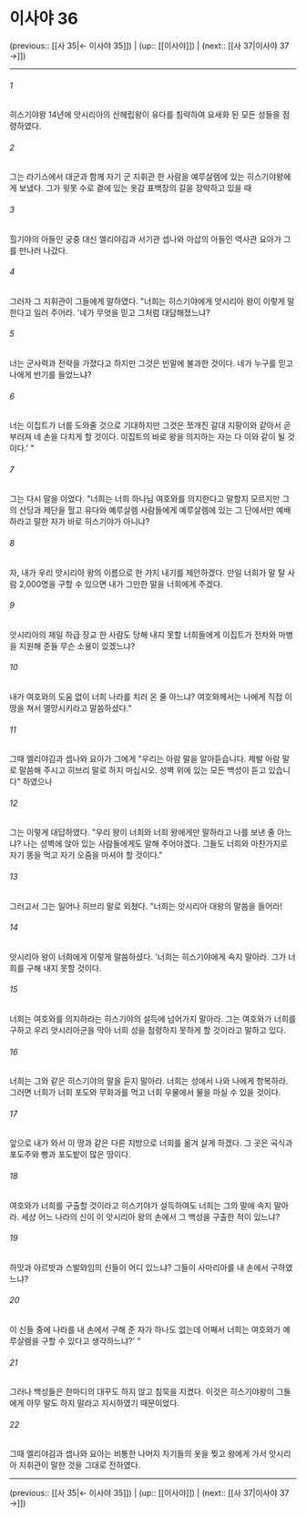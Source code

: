 # 이사야 36

(previous:: [[사 35|← 이사야 35]]) | (up:: [[이사야]]) | (next:: [[사 37|이사야 37 →]])

***




###### 1 

히스기야왕 14년에 앗시리아의 산헤립왕이 유다를 침략하여 요새화 된 모든 성들을 점령하였다. 



###### 2 

그는 라기스에서 대군과 함께 자기 군 지휘관 한 사람을 예루살렘에 있는 히스기야왕에게 보냈다. 그가 윗못 수로 곁에 있는 옷감 표백장의 길을 장악하고 있을 때 



###### 3 

힐기야의 아들인 궁중 대신 엘리야김과 서기관 셉나와 아삽의 아들인 역사관 요아가 그를 만나러 나갔다. 



###### 4 

그러자 그 지휘관이 그들에게 말하였다. "너희는 히스기야에게 앗시리아 왕이 이렇게 말한다고 일러 주어라. '네가 무엇을 믿고 그처럼 대담해졌느냐? 



###### 5 

너는 군사력과 전략을 가졌다고 하지만 그것은 빈말에 불과한 것이다. 네가 누구를 믿고 나에게 반기를 들었느냐? 



###### 6 

너는 이집트가 너를 도와줄 것으로 기대하지만 그것은 쪼개진 갈대 지팡이와 같아서 곧 부러져 네 손을 다치게 할 것이다. 이집트의 바로 왕을 의지하는 자는 다 이와 같이 될 것이다.' " 



###### 7 

그는 다시 말을 이었다. "너희는 너희 하나님 여호와를 의지한다고 말할지 모르지만 그의 산당과 제단을 헐고 유다와 예루살렘 사람들에게 예루살렘에 있는 그 단에서만 예배하라고 말한 자가 바로 히스기야가 아니냐? 



###### 8 

자, 내가 우리 앗시리아 왕의 이름으로 한 가지 내기를 제안하겠다. 만일 너희가 말 탈 사람 2,000명을 구할 수 있으면 내가 그만한 말을 너희에게 주겠다. 



###### 9 

앗시리아의 제일 하급 장교 한 사람도 당해 내지 못할 너희들에게 이집트가 전차와 마병을 지원해 준들 무슨 소용이 있겠느냐? 



###### 10 

내가 여호와의 도움 없이 너희 나라를 치러 온 줄 아느냐? 여호와께서는 나에게 직접 이 땅을 쳐서 멸망시키라고 말씀하셨다." 



###### 11 

그때 엘리야김과 셉나와 요아가 그에게 "우리는 아람 말을 알아듣습니다. 제발 아람 말로 말씀해 주시고 히브리 말로 하지 마십시오. 성벽 위에 있는 모든 백성이 듣고 있습니다" 하였으나 



###### 12 

그는 이렇게 대답하였다. "우리 왕이 너희와 너희 왕에게만 말하라고 나를 보낸 줄 아느냐? 나는 성벽에 앉아 있는 사람들에게도 말해 주어야겠다. 그들도 너희와 마찬가지로 자기 똥을 먹고 자기 오줌을 마셔야 할 것이다." 



###### 13 

그러고서 그는 일어나 히브리 말로 외쳤다. "너희는 앗시리아 대왕의 말씀을 들어라! 



###### 14 

앗시리아 왕이 너희에게 이렇게 말씀하셨다. '너희는 히스기야에게 속지 말아라. 그가 너희를 구해 내지 못할 것이다. 



###### 15 

너희는 여호와를 의지하라는 히스기야의 설득에 넘어가지 말아라. 그는 여호와가 너희를 구하고 우리 앗시리아군을 막아 너희 성을 점령하지 못하게 할 것이라고 말하고 있다. 



###### 16 

너희는 그와 같은 히스기야의 말을 듣지 말아라. 너희는 성에서 나와 나에게 항복하라. 그러면 너희가 너희 포도와 무화과를 먹고 너희 우물에서 물을 마실 수 있을 것이다. 



###### 17 

앞으로 내가 와서 이 땅과 같은 다른 지방으로 너희를 옮겨 살게 하겠다. 그 곳은 곡식과 포도주와 빵과 포도밭이 많은 땅이다. 



###### 18 

여호와가 너희를 구출할 것이라고 히스기야가 설득하여도 너희는 그의 말에 속지 말아라. 세상 어느 나라의 신이 이 앗시리아 왕의 손에서 그 백성을 구출한 적이 있느냐? 



###### 19 

하맛과 아르밧과 스발와임의 신들이 어디 있느냐? 그들이 사마리아를 내 손에서 구하였느냐? 



###### 20 

이 신들 중에 나라를 내 손에서 구해 준 자가 하나도 없는데 어째서 너희는 여호와가 예루살렘을 구할 수 있다고 생각하느냐?' " 



###### 21 

그러나 백성들은 한마디의 대꾸도 하지 않고 침묵을 지켰다. 이것은 히스기야왕이 그들에게 아무 말도 하지 말라고 지시하였기 때문이었다. 



###### 22 

그때 엘리야김과 셉나와 요아는 비통한 나머지 자기들의 옷을 찢고 왕에게 가서 앗시리아 지휘관이 말한 것을 그대로 전하였다.

***

(previous:: [[사 35|← 이사야 35]]) | (up:: [[이사야]]) | (next:: [[사 37|이사야 37 →]])
